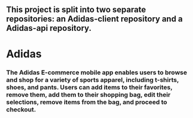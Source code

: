<div>
  <h2>This project is split into two separate repositories: an Adidas-client repository and a Adidas-api repository.
</h2>
  <h1>Adidas</h1>
  <h3>The Adidas E-commerce mobile app enables users to browse and shop for a variety of sports apparel, including t-shirts, shoes, and pants. Users can add items to their favorites, remove them, add them to their shopping bag, edit their selections, remove items from the bag, and proceed to checkout.</h3>
  
</div>
